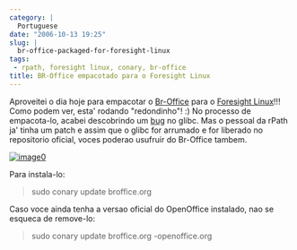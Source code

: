 ```yaml
---
category: |
  Portuguese
date: "2006-10-13 19:25"
slug: |
  br-office-packaged-for-foresight-linux
tags:
 - rpath, foresight linux, conary, br-office
title: BR-Office empacotado para o Foresight Linux
---
```


Aproveitei o dia hoje para empacotar o
[Br-Office](http://openoffice.org.br/) para o [Foresight
Linux](http://www.foresightlinux.com/)!!! Como podem ver, esta' rodando
"redondinho"! :) No processo de empacota-lo, acabei descobrindo um
[bug](http://issues.rpath.com/browse/RPL-713) no glibc. Mas o pessoal da
rPath ja' tinha um patch e assim que o glibc for arrumado e for liberado
no repositorio oficial, voces poderao usufruir do Br-Office tambem.

[![image0](http://static.flickr.com/92/268734323_fc5248714f.jpg)](http://static.flickr.com/92/268734323_fc5248714f_b.jpg)

Para instala-lo:

> sudo conary update broffice.org

Caso voce ainda tenha a versao oficial do OpenOffice instalado, nao se
esqueca de remove-lo:

> sudo conary update broffice.org -openoffice.org
